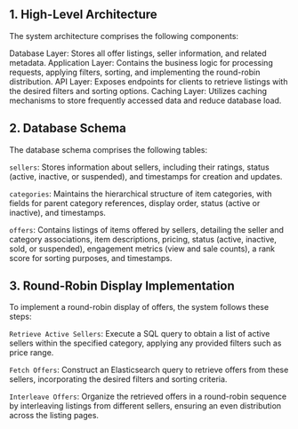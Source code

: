 ## 1. High-Level Architecture
The system architecture comprises the following components:

Database Layer: Stores all offer listings, seller information, and related metadata.
Application Layer: Contains the business logic for processing requests, applying filters, sorting, and implementing the round-robin distribution.
API Layer: Exposes endpoints for clients to retrieve listings with the desired filters and sorting options.
Caching Layer: Utilizes caching mechanisms to store frequently accessed data and reduce database load.


## 2. Database Schema
The database schema comprises the following tables:

`sellers`: Stores information about sellers, including their ratings, status (active, inactive, or suspended), and timestamps for creation and updates.

`categories`: Maintains the hierarchical structure of item categories, with fields for parent category references, display order, status (active or inactive), and timestamps.

`offers`: Contains listings of items offered by sellers, detailing the seller and category associations, item descriptions, pricing, status (active, inactive, sold, or suspended), engagement metrics (view and sale counts), a rank score for sorting purposes, and timestamps.


## 3. Round-Robin Display Implementation
To implement a round-robin display of offers, the system follows these steps:

`Retrieve Active Sellers`: Execute a SQL query to obtain a list of active sellers within the specified category, applying any provided filters such as price range.

`Fetch Offers`: Construct an Elasticsearch query to retrieve offers from these sellers, incorporating the desired filters and sorting criteria.

`Interleave Offers`: Organize the retrieved offers in a round-robin sequence by interleaving listings from different sellers, ensuring an even distribution across the listing pages.